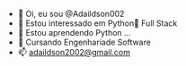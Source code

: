 - 👋 Oi, eu sou @Adaildson002
- 👀 Estou interessado em Python🐍 Full Stack
- 🌱 Estou aprendendo Python ...
- 📖 Cursando Engenhariade Software
- 📫 adaildson2002@gmail.com

<!---
Adaildson002/Adaildson002 is a ✨ special ✨ repository because its `README.md` (this file) appears on your GitHub profile.
You can click the Preview link to take a look at your changes.
--->

